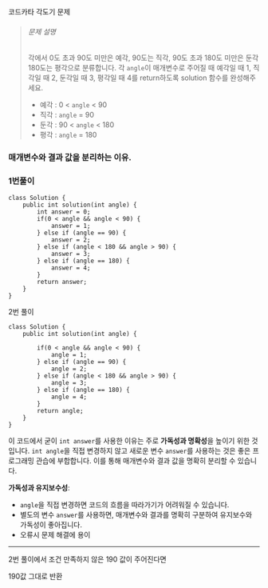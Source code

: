 코드카타 각도기 문제



> ###### 문제 설명
>
> 각에서 0도 초과 90도 미만은 예각, 90도는 직각, 90도 초과 180도 미만은 둔각 180도는 평각으로 분류합니다. 각 `angle`이 매개변수로 주어질 때 예각일 때 1, 직각일 때 2, 둔각일 때 3, 평각일 때 4를 return하도록 solution 함수를 완성해주세요.
>
> - 예각 : 0 < `angle` < 90
> - 직각 : `angle` = 90
> - 둔각 : 90 < `angle` < 180
> - 평각 : `angle` = 180

### 매개변수와 결과 값을 분리하는 이유.



### 1번풀이

```
class Solution {
    public int solution(int angle) {
        int answer = 0;
        if(0 < angle && angle < 90) {
            answer = 1;
        } else if (angle == 90) {
            answer = 2;
        } else if (angle < 180 && angle > 90) {
            answer = 3;
        } else if (angle == 180) {
            answer = 4;
        }
        return answer;
    }
}
```

2번 풀이

```
class Solution {
    public int solution(int angle) {
        
        if(0 < angle && angle < 90) {
            angle = 1;
        } else if (angle == 90) {
            angle = 2;
        } else if (angle < 180 && angle > 90) {
            angle = 3;
        } else if (angle == 180) {
            angle = 4;
        }
        return angle;
    }
}
```

이 코드에서 굳이 `int answer`를 사용한 이유는 주로 **가독성과 명확성**을 높이기 위한 것입니다. `int angle`을 직접 변경하지 않고 새로운 변수 `answer`를 사용하는 것은 좋은 프로그래밍 관습에 부합합니다. 이를 통해 매개변수와 결과 값을 명확히 분리할 수 있습니다.



**가독성과 유지보수성**:

- `angle`을 직접 변경하면 코드의 흐름을 따라가기가 어려워질 수 있습니다.
- 별도의 변수 `answer`를 사용하면, 매개변수와 결과를 명확히 구분하여 유지보수와 가독성이 좋아집니다.
- 오류시 문제 해결에 용이



---

2번 풀이에서 조건 만족하지 않은 190 값이 주어진다면 

190값 그대로 반환